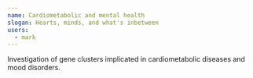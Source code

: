 ```yaml
---
name: Cardiometabolic and mental health
slogan: Hearts, minds, and what's inbetween
users: 
  - mark
---
```


Investigation of gene clusters implicated in cardiometabolic diseases and mood disorders.